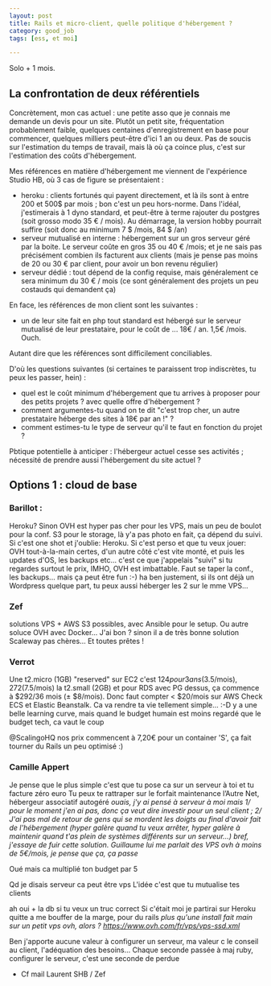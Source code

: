 ```yaml
---
layout: post
title: Rails et micro-client, quelle politique d'hébergement ?
category: good_job
tags: [ess, et moi]

---
```


Solo + 1 mois.

<!--more-->

## La confrontation de deux référentiels

Concrètement, mon cas actuel : une petite asso que je connais me demande un devis pour un site. Plutôt un petit site, fréquentation probablement faible, quelques centaines d'enregistrement en base pour commencer, quelques milliers peut-être d'ici 1 an ou deux. Pas de soucis sur l'estimation du temps de travail, mais là où ça coince plus, c'est sur l'estimation des coûts d'hébergement.

Mes références en matière d'hébergement me viennent de l'expérience Studio HB, où 3 cas de figure se présentaient :
- heroku : clients fortunés qui payent directement, et là ils sont à entre 200 et 500$ par mois ; bon c'est un peu hors-norme. Dans l'idéal, j'estimerais à 1 dyno standard, et peut-être à terme rajouter du postgres (soit grosso modo 35 € / mois). Au démarrage, la version hobby pourrait suffire (soit donc au minimum 7 $ /mois, 84 $ /an)
- serveur mutualisé en interne : hébergement sur un gros serveur géré par la boite. Le serveur coûte en gros 35 ou 40 € /mois; et je ne sais pas précisément combien ils facturent aux clients (mais je pense pas moins de 20 ou 30 € par client, pour avoir un bon revenu régulier)
- serveur dédié : tout dépend de la config requise, mais généralement ce sera minimum du 30 € / mois (ce sont généralement des projets un peu costauds qui demandent ça)

En face, les références de mon client sont les suivantes :
- un de leur site fait en php tout standard est hébergé sur le serveur mutualisé de leur prestataire, pour le coût de ... 18€ / an. 1,5€ /mois. Ouch.

Autant dire que les références sont difficilement conciliables.

D'où les questions suivantes (si certaines te paraissent trop indiscrètes, tu peux les passer, hein) :
- quel est le coût minimum d'hébergement que tu arrives à proposer pour des petits projets ? avec quelle offre d'hébergement ?
- comment argumentes-tu quand on te dit "c'est trop cher, un autre prestataire héberge des sites à 18€ par an !" ?
- comment estimes-tu le type de serveur qu'il te faut en fonction du projet ?

Pbtique potentielle à anticiper : l'hébergeur actuel cesse ses activités ; nécessité de prendre aussi l'hébergement du site actuel ?

## Options 1 : cloud de base


### Barillot :
Heroku? Sinon OVH est hyper pas cher pour les VPS, mais un peu de boulot pour la conf. S3 pour le storage, là y'a pas photo
en fait, ça dépend du suivi. Si c'est one shot et j'oublie: Heroku. Si c'est perso et que tu veux jouer: OVH tout-à-la-main
certes, d'un autre côté c'est vite monté, et puis les updates d'OS, les backups etc... c'est ce que j'appelais "suivi"
si tu regardes surtout le prix, IMHO, OVH est imbattable. Faut se taper la conf., les backups... mais ça peut être fun :-)
ha ben justement, si ils ont déjà un Wordpress quelque part, tu peux aussi héberger les 2 sur le mme VPS...

### Zef
solutions VPS + AWS S3 possibles, avec Ansible pour le setup. Ou autre soluce OVH avec Docker... J'ai bon ?
sinon il a de très bonne solution Scaleway pas chères... Et toutes prêtes !

### Verrot
Une t2.micro (1GB) "reserved" sur EC2 c'est $124 pour 3 ans ($3.5/mois), $272 ($7.5/mois) la t2.small (2GB)
et pour RDS avec PG dessus, ça commence à $292/36 mois (± $8/mois). Donc faut compter < $20/mois sur AWS
Check ECS et Elastic Beanstalk. Ca va rendre ta vie tellement simple... :-D
y a une belle learning curve, mais quand le budget humain est moins regardé que le budget tech, ca vaut le coup

@ScalingoHQ nos prix commencent à 7,20€ pour un container 'S', ça fait tourner du Rails un peu optimisé :)


### Camille Appert
Je pense que le plus simple c'est que tu pose ca sur un serveur à toi et tu facture zéro euro
Tu peux te rattraper sur le forfait maintenance
l’Autre Net, hébergeur associatif autogéré
*ouais, j'y ai pensé à serveur à moi mais 1/ pour le moment j'en ai pas, donc ça veut dire investir pour un seul client ; 2/ J'ai pas mal de retour de gens qui se mordent les doigts au final d'avoir fait de l'hébergement (hyper galère quand tu veux arrêter, hyper galère à maintenir quand t'as plein de systèmes différents sur un serveur...)
bref, j'essaye de fuir cette solution. Guillaume lui me parlait des VPS ovh à moins de 5€/mois, je pense que ça, ça passe*

Oué mais ca multiplié ton budget par 5

Qd je disais serveur ca peut être vps
L'idée c'est que tu mutualise tes clients

ah oui + la db si tu veux un truc correct
Si c'était moi je partirai sur Heroku quitte a me bouffer de la marge, pour du rails
*plus qu'une install fait main sur un petit vps ovh, alors ? https://www.ovh.com/fr/vps/vps-ssd.xml*

Ben j'apporte aucune valeur à configurer un serveur, ma valeur c le conseil au client, l'adéquation des besoins...
Chaque seconde passée à maj ruby, configurer le serveur, c'est une seconde de perdue


+ Cf mail Laurent SHB / Zef 
